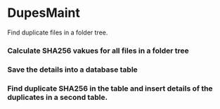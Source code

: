 # DupesMaint

Find duplicate files in a folder tree.

### Calculate SHA256 vakues for all files in a folder tree
### Save the details into a database table
### Find duplicate SHA256 in the table and insert details of the duplicates in a second table.
